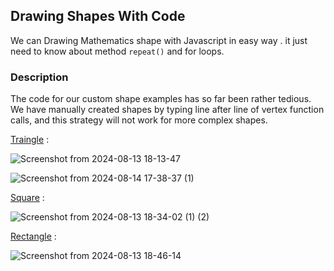 ## Drawing Shapes With Code 

We can Drawing Mathematics shape with Javascript in easy way . it just need to know about method `repeat()` and for loops.

### Description 
The code for our custom shape examples has so far been rather tedious. We have manually created shapes by typing line after line of vertex function calls, and this strategy will not work for more complex shapes. 

[Traingle](https://github.com/aiaaee/JS_Algorithms/blob/main/Traingle/script.js) : 

![Screenshot from 2024-08-13 18-13-47](https://github.com/user-attachments/assets/788c9530-04f2-4ca9-baf3-74065c1ff0b6)

![Screenshot from 2024-08-14 17-38-37 (1)](https://github.com/user-attachments/assets/0b68906a-3ea7-4842-9158-5491394bdc4e)



[Square](https://github.com/aiaaee/JS_Algorithms/blob/main/Traingle/Square.js) : 

![Screenshot from 2024-08-13 18-34-02 (1) (2)](https://github.com/user-attachments/assets/1f0a6e45-faa0-48d8-838b-ca2ebe6768aa)



[Rectangle](https://github.com/aiaaee/JS_Algorithms/blob/main/Traingle/Rectangle.js) : 

![Screenshot from 2024-08-13 18-46-14](https://github.com/user-attachments/assets/9202fd1c-0d9d-4d9e-98bd-6086cad91749)
